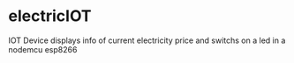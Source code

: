 # electricIOT
IOT Device displays info of current electricity price and switchs on a led in a nodemcu esp8266 




